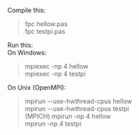 Compile this:    

> fpc hellow.pas    
> fpc testpi.pas    

Run this:    
On Windows:     
> mpiexec -np 4 hellow  
> mpiexec -np 4 testpi

On Unix (OpenMPI):    
> mpirun --use-hwthread-cpus hellow    
> mpirun --use-hwthread-cpus testpi    
(MPICH)
> mpirun -np 4 hellow    
> mpirun -np 4 testpi    

